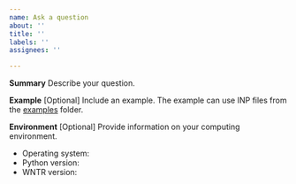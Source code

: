 ```yaml
---
name: Ask a question
about: ''
title: ''
labels: ''
assignees: ''

---
```


**Summary**
Describe your question.

**Example**
[Optional] Include an example. The example can use INP files from the [examples](https://github.com/USEPA/WNTR/tree/main/examples) folder.

**Environment**
[Optional] Provide information on your computing environment.
 - Operating system: 
 - Python version:
 - WNTR version:
